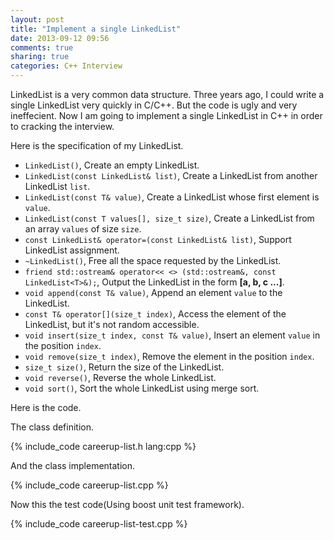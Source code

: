 ```yaml
---
layout: post
title: "Implement a single LinkedList"
date: 2013-09-12 09:56
comments: true
sharing: true
categories: C++ Interview
---
```


LinkedList is a very common data structure. Three years ago, I could write
a single LinkedList very quickly in C/C++. But the code is ugly and very
ineffecient. Now I am going to implement a single LinkedList in C++ in order
to cracking the interview.

Here is the specification of my LinkedList.

* ``LinkedList()``, Create an empty LinkedList.
* ``LinkedList(const LinkedList& list)``, Create a LinkedList from another
LinkedList ``list``.
* ``LinkedList(const T& value)``, Create a LinkedList whose first element
is ``value``.
* ``LinkedList(const T values[], size_t size)``, Create a LinkedList from
an array ``values`` of size ``size``.
* ``const LinkedList& operator=(const LinkedList& list)``, Support LinkedList
assignment.
* ``~LinkedList()``, Free all the space requested by the LinkedList.
* ``friend std::ostream& operator<< <> (std::ostream&, const LinkedList<T>&);``,
Output the LinkedList in the form **[a, b, c ...]**.
* ``void append(const T& value)``, Append an element ``value`` to the LinkedList.
* ``const T& operator[](size_t index)``, Access the element of the LinkedList,
but it's not random accessible.
* ``void insert(size_t index, const T& value)``, Insert an element ``value``
in the position ``index``.
* ``void remove(size_t index)``, Remove the element in the position ``index``.
* ``size_t size()``, Return the size of the LinkedList.
* ``void reverse()``, Reverse the whole LinkedList.
* ``void sort()``, Sort the whole LinkedList using merge sort.

Here is the code.

The class definition.

{% include_code careerup-list.h lang:cpp %}

And the class implementation.

{% include_code careerup-list.cpp %}

Now this the test code(Using boost unit test framework).

{% include_code careerup-list-test.cpp %}

